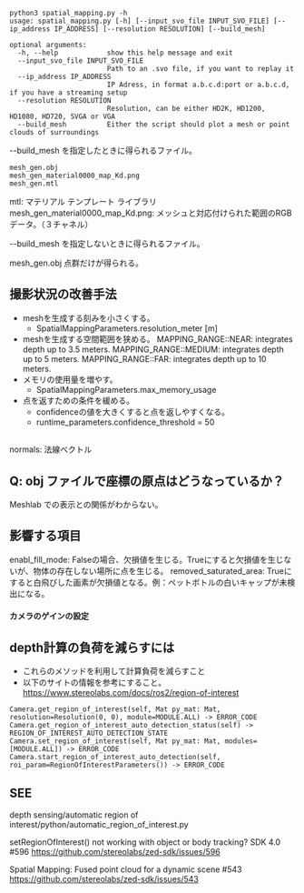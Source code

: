 ```commandline
python3 spatial_mapping.py -h
usage: spatial_mapping.py [-h] [--input_svo_file INPUT_SVO_FILE] [--ip_address IP_ADDRESS] [--resolution RESOLUTION] [--build_mesh]

optional arguments:
  -h, --help            show this help message and exit
  --input_svo_file INPUT_SVO_FILE
                        Path to an .svo file, if you want to replay it
  --ip_address IP_ADDRESS
                        IP Adress, in format a.b.c.d:port or a.b.c.d, if you have a streaming setup
  --resolution RESOLUTION
                        Resolution, can be either HD2K, HD1200, HD1080, HD720, SVGA or VGA
  --build_mesh          Either the script should plot a mesh or point clouds of surroundings
```


--build_mesh を指定したときに得られるファイル。
```commandline
mesh_gen.obj
mesh_gen_material0000_map_Kd.png
mesh_gen.mtl
```

mtl: マテリアル テンプレート ライブラリ
mesh_gen_material0000_map_Kd.png: メッシュと対応付けられた範囲のRGBデータ。（３チャネル）

--build_mesh を指定しないときに得られるファイル。

mesh_gen.obj
点群だけが得られる。

## 撮影状況の改善手法
- meshを生成する刻みを小さくする。
  - SpatialMappingParameters.resolution_meter [m]
- meshを生成する空間範囲を狭める。
MAPPING_RANGE::NEAR: integrates depth up to 3.5 meters.
MAPPING_RANGE::MEDIUM: integrates depth up to 5 meters.
MAPPING_RANGE::FAR: integrates depth up to 10 meters.
- メモリの使用量を増やす。
  - SpatialMappingParameters.max_memory_usage
- 点を返すための条件を緩める。
  - confidenceの値を大きくすると点を返しやすくなる。
  -  runtime_parameters.confidence_threshold = 50


## 
normals: 法線ベクトル

## Q: obj ファイルで座標の原点はどうなっているか？
Meshlab での表示との関係がわからない。

## 影響する項目
enabl_fill_mode: Falseの場合、欠損値を生じる。Trueにすると欠損値を生じないが、物体の存在しない場所に点を生じる。
removed_saturated_area: Trueにすると白飛びした画素が欠損値となる。例：ペットボトルの白いキャップが未検出になる。

#### カメラのゲインの設定

## depth計算の負荷を減らすには
- これらのメソッドを利用して計算負荷を減らすこと
- 以下のサイトの情報を参考にすること。
https://www.stereolabs.com/docs/ros2/region-of-interest

```commandline
Camera.get_region_of_interest(self, Mat py_mat: Mat, resolution=Resolution(0, 0), module=MODULE.ALL) -> ERROR_CODE
Camera.get_region_of_interest_auto_detection_status(self) -> REGION_OF_INTEREST_AUTO_DETECTION_STATE
Camera.set_region_of_interest(self, Mat py_mat: Mat, modules=[MODULE.ALL]) -> ERROR_CODE
Camera.start_region_of_interest_auto_detection(self, roi_param=RegionOfInterestParameters()) -> ERROR_CODE
```

## SEE
depth sensing/automatic region of interest/python/automatic_region_of_interest.py

setRegionOfInterest() not working with object or body tracking? SDK 4.0 #596
https://github.com/stereolabs/zed-sdk/issues/596


Spatial Mapping: Fused point cloud for a dynamic scene #543
https://github.com/stereolabs/zed-sdk/issues/543

